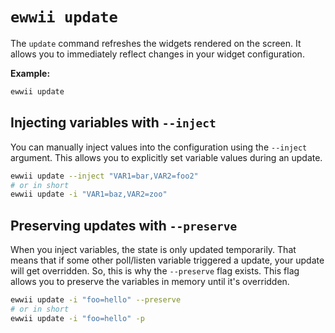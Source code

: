 # `ewwii update`

The `update` command refreshes the widgets rendered on the screen. It allows you to immediately reflect changes in your widget configuration.

**Example:**

```bash
ewwii update
```

## Injecting variables with `--inject`

You can manually inject values into the configuration using the `--inject` argument. This allows you to explicitly set variable values during an update.

```bash
ewwii update --inject "VAR1=bar,VAR2=foo2"
# or in short
ewwii update -i "VAR1=baz,VAR2=zoo"
```

## Preserving updates with `--preserve`

When you inject variables, the state is only updated temporarily. That means that if some other poll/listen variable triggered a update, your update will get overridden. So, this is why the `--preserve` flag exists. This flag allows you to preserve the variables in memory until it's overridden.

```bash
ewwii update -i "foo=hello" --preserve
# or in short
ewwii update -i "foo=hello" -p
```
